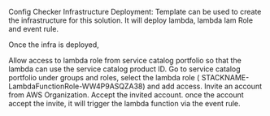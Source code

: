 
Config Checker Infrastructure Deployment: Template can be used to create the infrastructure for this solution. It will deploy lambda, lambda Iam Role and event rule.

Once the infra is deployed,

Allow access to lambda role from service catalog portfolio so that the lambda can use the service catalog product ID. Go to service catalog portfolio under groups and roles, select the lambda role ( STACKNAME-LambdaFunctionRole-WW4P9ASQZA38) and add access. Invite an account from AWS Organization. Accept the invited account. once the account accept the invite, it will trigger the lambda function via the event rule.
